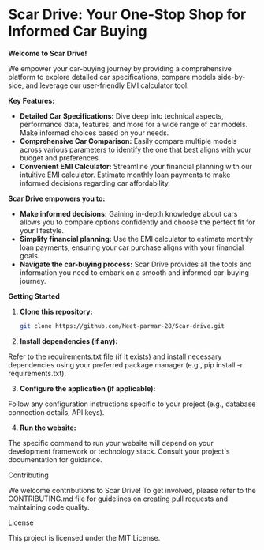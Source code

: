 # Scar Drive: Your One-Stop Shop for Informed Car Buying

**Welcome to Scar Drive!**

We empower your car-buying journey by providing a comprehensive platform to explore detailed car specifications, compare models side-by-side, and leverage our user-friendly EMI calculator tool. 

**Key Features:**

* **Detailed Car Specifications:** Dive deep into technical aspects, performance data, features, and more for a wide range of car models. Make informed choices based on your needs.
* **Comprehensive Car Comparison:** Easily compare multiple models across various parameters to identify the one that best aligns with your budget and preferences. 
* **Convenient EMI Calculator:** Streamline your financial planning with our intuitive EMI calculator. Estimate monthly loan payments to make informed decisions regarding car affordability.

**Scar Drive empowers you to:**

* **Make informed decisions:** Gaining in-depth knowledge about cars allows you to compare options confidently and choose the perfect fit for your lifestyle.
* **Simplify financial planning:** Use the EMI calculator to estimate monthly loan payments, ensuring your car purchase aligns with your financial goals.
* **Navigate the car-buying process:** Scar Drive provides all the tools and information you need to embark on a smooth and informed car-buying journey.

**Getting Started**

1. **Clone this repository:**

   ```bash
   git clone https://github.com/Meet-parmar-28/Scar-drive.git
2. **Install dependencies (if any):**

Refer to the requirements.txt file (if it exists) and install necessary dependencies using your preferred package manager (e.g., pip install -r requirements.txt).

3. **Configure the application (if applicable):**

Follow any configuration instructions specific to your project (e.g., database connection details, API keys).

4. **Run the website:**

The specific command to run your website will depend on your development framework or technology stack. Consult your project's documentation for guidance.

Contributing

We welcome contributions to Scar Drive! To get involved, please refer to the CONTRIBUTING.md file for guidelines on creating pull requests and maintaining code quality.

License

This project is licensed under the MIT License.
